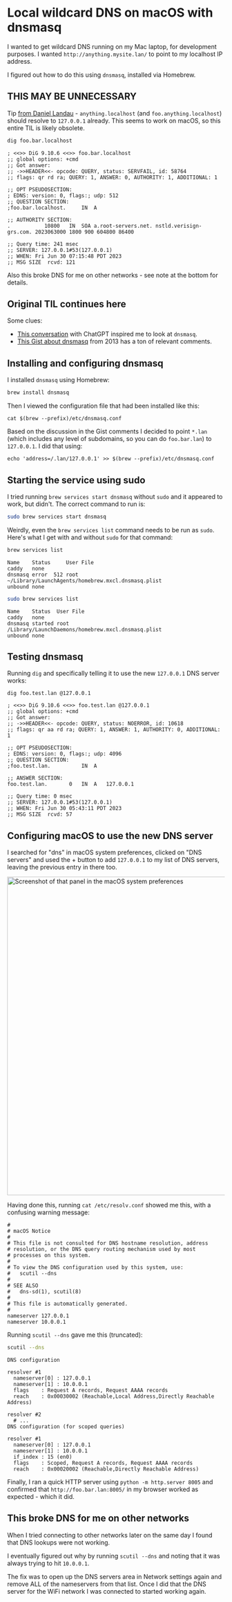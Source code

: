 # Local wildcard DNS on macOS with dnsmasq

I wanted to get wildcard DNS running on my Mac laptop, for development purposes. I wanted `http://anything.mysite.lan/` to point to my localhost IP address. 

I figured out how to do this using `dnsmasq`, installed via Homebrew.

## THIS MAY BE UNNECESSARY

Tip [from Daniel Landau](https://social.treehouse.systems/@daniel/110633567689976666) - `anything.localhost` (and `foo.anything.localhost`) should resolve to `127.0.0.1` already. This seems to work on macOS, so this entire TIL is likely obsolete.

```bash
dig foo.bar.localhost
```
```
; <<>> DiG 9.10.6 <<>> foo.bar.localhost
;; global options: +cmd
;; Got answer:
;; ->>HEADER<<- opcode: QUERY, status: SERVFAIL, id: 58764
;; flags: qr rd ra; QUERY: 1, ANSWER: 0, AUTHORITY: 1, ADDITIONAL: 1

;; OPT PSEUDOSECTION:
; EDNS: version: 0, flags:; udp: 512
;; QUESTION SECTION:
;foo.bar.localhost.		IN	A

;; AUTHORITY SECTION:
.			10800	IN	SOA	a.root-servers.net. nstld.verisign-grs.com. 2023063000 1800 900 604800 86400

;; Query time: 241 msec
;; SERVER: 127.0.0.1#53(127.0.0.1)
;; WHEN: Fri Jun 30 07:15:48 PDT 2023
;; MSG SIZE  rcvd: 121
```

Also this broke DNS for me on other networks - see note at the bottom for details.

## Original TIL continues here

Some clues:

- [This conversation](https://gist.github.com/simonw/07632d0154f5761119dc02ea8243d3dd) with ChatGPT inspired me to look at `dnsmasq`.
- [This Gist about dnsmasq](https://gist.github.com/ogrrd/5831371) from 2013 has a ton of relevant comments.

## Installing and configuring dnsmasq

I installed `dnsmasq` using Homebrew:
```bash
brew install dnsmasq
```
Then I viewed the configuration file that had been installed like this:
```
cat $(brew --prefix)/etc/dnsmasq.conf
```
Based on the discussion in the Gist comments I decided to point `*.lan` (which includes any level of subdomains, so you can do `foo.bar.lan`) to `127.0.0.1`. I did that using:
```
echo 'address=/.lan/127.0.0.1' >> $(brew --prefix)/etc/dnsmasq.conf
```

## Starting the service using sudo

I tried running `brew services start dnsmasq` without `sudo` and it appeared to work, but didn't. The correct command to run is:
```bash
sudo brew services start dnsmasq
```
Weirdly, even the `brew services list` command needs to be run as `sudo`. Here's what I get with and without `sudo` for that command:

```bash
brew services list
```
```
Name    Status     User File
caddy   none            
dnsmasq error  512 root ~/Library/LaunchAgents/homebrew.mxcl.dnsmasq.plist
unbound none
```
```bash
sudo brew services list
```
```
Name    Status  User File
caddy   none         
dnsmasq started root /Library/LaunchDaemons/homebrew.mxcl.dnsmasq.plist
unbound none
```

## Testing dnsmasq

Running `dig` and specifically telling it to use the new `127.0.0.1` DNS server works:
```bas
dig foo.test.lan @127.0.0.1
```
```
; <<>> DiG 9.10.6 <<>> foo.test.lan @127.0.0.1
;; global options: +cmd
;; Got answer:
;; ->>HEADER<<- opcode: QUERY, status: NOERROR, id: 10618
;; flags: qr aa rd ra; QUERY: 1, ANSWER: 1, AUTHORITY: 0, ADDITIONAL: 1

;; OPT PSEUDOSECTION:
; EDNS: version: 0, flags:; udp: 4096
;; QUESTION SECTION:
;foo.test.lan.			IN	A

;; ANSWER SECTION:
foo.test.lan.		0	IN	A	127.0.0.1

;; Query time: 0 msec
;; SERVER: 127.0.0.1#53(127.0.0.1)
;; WHEN: Fri Jun 30 05:43:11 PDT 2023
;; MSG SIZE  rcvd: 57
```
## Configuring macOS to use the new DNS server

I searched for "dns" in macOS system preferences, clicked on "DNS servers" and used the + button to add `127.0.0.1` to my list of DNS servers, leaving the previous entry in there too.

<img width="736" alt="Screenshot of that panel in the macOS system preferences" src="https://github.com/simonw/til/assets/9599/ea91b822-1762-4b61-b966-9242b29ee5be">

Having done this, running `cat /etc/resolv.conf` showed me this, with a confusing warning message:

```
#
# macOS Notice
#
# This file is not consulted for DNS hostname resolution, address
# resolution, or the DNS query routing mechanism used by most
# processes on this system.
#
# To view the DNS configuration used by this system, use:
#   scutil --dns
#
# SEE ALSO
#   dns-sd(1), scutil(8)
#
# This file is automatically generated.
#
nameserver 127.0.0.1
nameserver 10.0.0.1
```
Running `scutil --dns` gave me this (truncated):

```bash
scutil --dns
```
```
DNS configuration

resolver #1
  nameserver[0] : 127.0.0.1
  nameserver[1] : 10.0.0.1
  flags    : Request A records, Request AAAA records
  reach    : 0x00030002 (Reachable,Local Address,Directly Reachable Address)

resolver #2
  # ...
DNS configuration (for scoped queries)

resolver #1
  nameserver[0] : 127.0.0.1
  nameserver[1] : 10.0.0.1
  if_index : 15 (en0)
  flags    : Scoped, Request A records, Request AAAA records
  reach    : 0x00020002 (Reachable,Directly Reachable Address)
```
Finally, I ran a quick HTTP server using `python -m http.server 8005` and confirmed that `http://foo.bar.lan:8005/` in my browser worked as expected - which it did.

## This broke DNS for me on other networks

When I tried connecting to other networks later on the same day I found that DNS lookups were not working.

I eventually figured out why by running `scutil --dns` and noting that it was always trying to hit `10.0.0.1`.

The fix was to open up the DNS servers area in Network settings again and remove ALL of the nameservers from that list. Once I did that the DNS server for the WiFi network I was connected to started working again.
